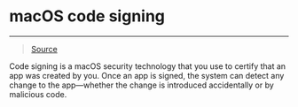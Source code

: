 # macOS code signing

---

>[Source](https://developer.apple.com/library/archive/documentation/Security/Conceptual/CodeSigningGuide/Introduction/Introduction.html)

Code signing is a macOS security technology that you use to certify that an app was created by you. Once an app is signed, the system can detect any change to the app—whether the change is introduced accidentally or by malicious code.
